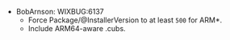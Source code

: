 * BobArnson: WIXBUG:6137
  - Force Package/@InstallerVersion to at least `500` for ARM*.
  - Include ARM64-aware .cubs.
